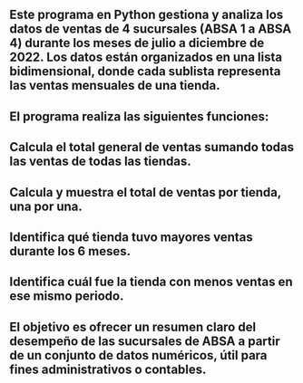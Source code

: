## Este programa en Python gestiona y analiza los datos de ventas de 4 sucursales (ABSA 1 a ABSA 4) durante los meses de julio a diciembre de 2022. Los datos están organizados en una lista bidimensional, donde cada sublista representa las ventas mensuales de una tienda.

## El programa realiza las siguientes funciones:

## Calcula el total general de ventas sumando todas las ventas de todas las tiendas.

## Calcula y muestra el total de ventas por tienda, una por una.

## Identifica qué tienda tuvo mayores ventas durante los 6 meses.

## Identifica cuál fue la tienda con menos ventas en ese mismo periodo.

## El objetivo es ofrecer un resumen claro del desempeño de las sucursales de ABSA a partir de un conjunto de datos numéricos, útil para fines administrativos o contables.

